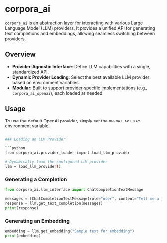 # corpora_ai

`corpora_ai` is an abstraction layer for interacting with various Large Language Model (LLM) providers. It provides a unified API for generating text completions and embeddings, allowing seamless switching between providers.

## Overview

- **Provider-Agnostic Interface**: Define LLM capabilities with a single, standardized API.
- **Dynamic Provider Loading**: Select the best available LLM provider based on environment variables.
- **Modular**: Built to support provider-specific implementations (e.g., `corpora_ai_openai`), each loaded as needed.

## Usage

To use the default OpenAI provider, simply set the `OPENAI_API_KEY` environment variable.

```bash

### Loading an LLM Provider

```python
from corpora_ai.provider_loader import load_llm_provider

# Dynamically load the configured LLM provider
llm = load_llm_provider()
```

### Generating a Completion

```python
from corpora_ai.llm_interface import ChatCompletionTextMessage

messages = [ChatCompletionTextMessage(role="user", content="Tell me a joke.")]
response = llm.get_text_completion(messages)
print(response)
```

### Generating an Embedding

```python
embedding = llm.get_embedding("Sample text for embedding")
print(embedding)
```

